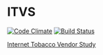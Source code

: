 # ITVS
[![Code Climate](https://codeclimate.com/github/comp523/ITVS/badges/gpa.svg)](https://codeclimate.com/github/comp523/ITVS)
[![Build Status](https://travis-ci.org/comp523/ITVS.svg?branch=master)](https://travis-ci.org/comp523/ITVS)

[Internet Tobacco Vendor Study](https://comp523.github.io/ITVS)
